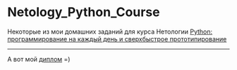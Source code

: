 # Netology_Python_Course
Некоторые из мои домашних заданий для курса Нетологии [Python: программирование на каждый день и сверхбыстрое прототипирование](https://netology.ru/programs/python-base)
***
А вот мой [диплом](https://netology.ru/sertificate/1133081?p=1&stop=1) =)
